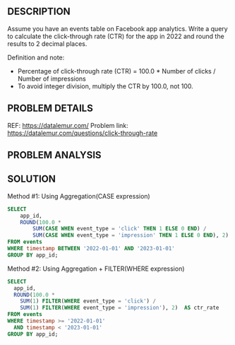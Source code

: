 ## DESCRIPTION
Assume you have an events table on Facebook app analytics. Write a query to calculate the click-through rate (CTR) for the app in 2022 and round the results to 2 decimal places.

Definition and note:
- Percentage of click-through rate (CTR) = 100.0 * Number of clicks / Number of impressions
- To avoid integer division, multiply the CTR by 100.0, not 100.


## PROBLEM DETAILS
REF: <https://datalemur.com/>
Problem link: <https://datalemur.com/questions/click-through-rate>

## PROBLEM ANALYSIS

## SOLUTION

Method #1: Using Aggregation(CASE expression)
```sql
SELECT
    app_id,
    ROUND(100.0 * 
        SUM(CASE WHEN event_type = 'click' THEN 1 ELSE 0 END) /
        SUM(CASE WHEN event_type = 'impression' THEN 1 ELSE 0 END), 2) AS ctr_rate
FROM events
WHERE timestamp BETWEEN '2022-01-01' AND '2023-01-01'
GROUP BY app_id;
```

Method #2: Using Aggregation + FILTER(WHERE expression)
```sql
SELECT
  app_id,
  ROUND(100.0 *
    SUM(1) FILTER(WHERE event_type = 'click') /
    SUM(1) FILTER(WHERE event_type = 'impression'), 2)  AS ctr_rate
FROM events
WHERE timestamp >= '2022-01-01' 
  AND timestamp < '2023-01-01'
GROUP BY app_id;
```